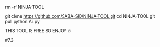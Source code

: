 rm -rf NINJA-TOOL

git clone https://github.com/SABA-SID/NINJA-TOOL.git
cd NINJA-TOOL
git pull
python Ali.py


THIS TOOL IS FREE SO ENJOY 🔥

 #7.3
